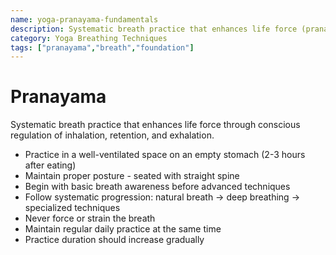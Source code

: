 ```yaml
---
name: yoga-pranayama-fundamentals
description: Systematic breath practice that enhances life force (prana) through conscious regulation of inhalation (puraka), retention (kumbhaka), and exhalation (rechaka)
category: Yoga Breathing Techniques
tags: ["pranayama","breath","foundation"]
---
```


# Pranayama

Systematic breath practice that enhances life force through conscious regulation of inhalation, retention, and exhalation.

- Practice in a well-ventilated space on an empty stomach (2-3 hours after eating)
- Maintain proper posture - seated with straight spine
- Begin with basic breath awareness before advanced techniques
- Follow systematic progression: natural breath → deep breathing → specialized techniques
- Never force or strain the breath
- Maintain regular daily practice at the same time
- Practice duration should increase gradually
